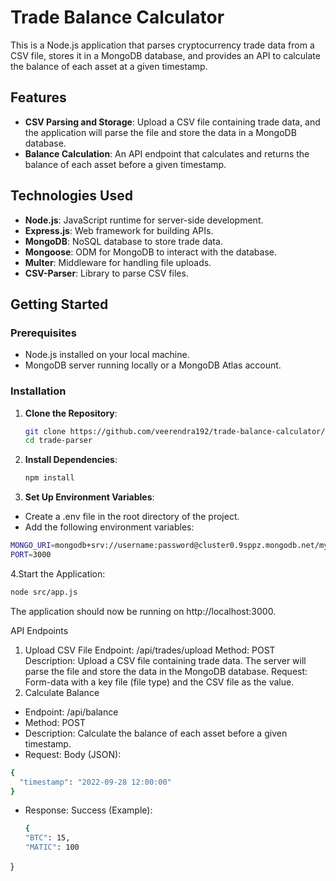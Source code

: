 # Trade Balance Calculator

This is a Node.js application that parses cryptocurrency trade data from a CSV file, stores it in a MongoDB database, and provides an API to calculate the balance of each asset at a given timestamp.

## Features

- **CSV Parsing and Storage**: Upload a CSV file containing trade data, and the application will parse the file and store the data in a MongoDB database.
- **Balance Calculation**: An API endpoint that calculates and returns the balance of each asset before a given timestamp.

## Technologies Used

- **Node.js**: JavaScript runtime for server-side development.
- **Express.js**: Web framework for building APIs.
- **MongoDB**: NoSQL database to store trade data.
- **Mongoose**: ODM for MongoDB to interact with the database.
- **Multer**: Middleware for handling file uploads.
- **CSV-Parser**: Library to parse CSV files.

## Getting Started

### Prerequisites

- Node.js installed on your local machine.
- MongoDB server running locally or a MongoDB Atlas account.

### Installation

1. **Clone the Repository**:
   ```bash
   git clone https://github.com/veerendra192/trade-balance-calculator/pull/new/master
   cd trade-parser
2. **Install Dependencies**:
   ```bash
   npm install
3. **Set Up Environment Variables**:
- Create a .env file in the root directory of the project.
- Add the following environment variables:
```bash
MONGO_URI=mongodb+srv://username:password@cluster0.9sppz.mongodb.net/myFirstDatabase?retryWrites=true&w=majority
PORT=3000
```
4.Start the Application:
```bash
node src/app.js
```
The application should now be running on http://localhost:3000.

API Endpoints
1. Upload CSV File
Endpoint: /api/trades/upload
Method: POST
Description: Upload a CSV file containing trade data. The server will parse the file and store the data in the MongoDB database.
Request: Form-data with a key file (file type) and the CSV file as the value.
2. Calculate Balance
- Endpoint: /api/balance
- Method: POST
- Description: Calculate the balance of each asset before a given timestamp.
- Request:
  Body (JSON):
```bash
{
  "timestamp": "2022-09-28 12:00:00"
}
```
- Response:
  Success (Example):
  ``` bash
  {
  "BTC": 15,
  "MATIC": 100
}











